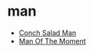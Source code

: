 # man

 * [Conch Salad Man](index/c/conch-salad-man-51138800.json)
 * [Man Of The Moment](index/m/man-of-the-moment-102777.json)
